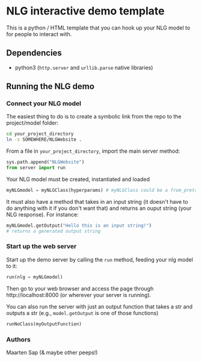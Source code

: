 # NLG interactive demo template
This is a python / HTML template that you can hook up your NLG model to for people to interact with.
 
## Dependencies
- python3 (`http.server` and `urllib.parse` native libraries)

## Running the NLG demo
### Connect your NLG model
The easiest thing to do is to create a symbolic link from the repo to the project/model folder:
```bash
cd your_project_directory
ln -s SOMEWHERE/NLGWebsite .
```

From a file in `your_project_directory`, import the main server method:
```python
sys.path.append("NLGWebsite")
from server import run
```

Your NLG model must be created, instantiated and loaded
```python
myNLGmodel = myNLGClass(hyperparams) # myNLGClass could be a from_pretrained transformer model, for example
```

It must also have a method that takes in an input string (it doesn't have to do anything with it if you don't want that) and returns an ouput string (your NLG response). For instance:
```python
myNLGmodel.getOutput("Hello this is an input string!")
# returns a generated output string
```

### Start up the web server
Start up the demo server by calling the `run` method, feeding your nlg model to it:
```python
run(nlg = myNLGmodel)
```
Then go to your web browser and access the page through http://localhost:8000 (or wherever your server is running).

You can also run the server with just an output function that takes a str and outputs a str (e.g., `model.getOutput` is one of those functions)
```python
runNoClass(myOutputFunction)
```

### Authors
Maarten Sap (& maybe other peeps!)
